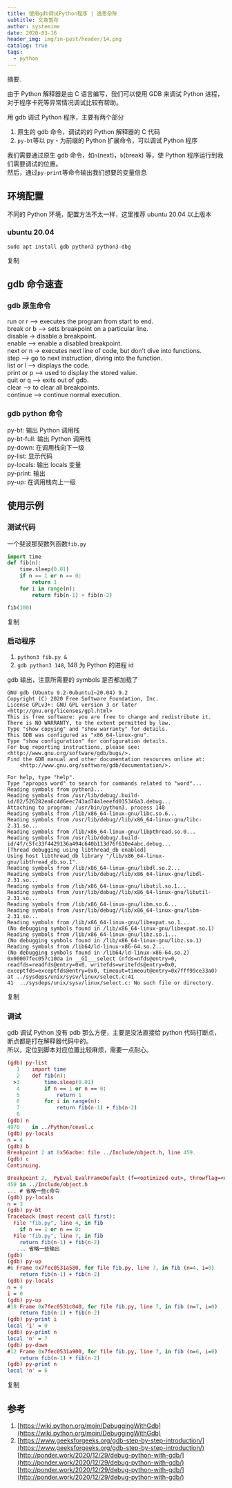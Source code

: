 ```yaml
---
title: 使用gdb调试Python程序 | 逸思杂陈
subtitle: 文章暂存
author: systemime
date: 2020-03-16
header_img: img/in-post/header/14.png
catalog: true
tags:
  - python
---
```

摘要.

<!-- more -->
由于 Python 解释器是由 C 语言编写，我们可以使用 GDB 来调试 Python 进程，对于程序卡死等异常情况调试比较有帮助。

用 gdb 调试 Python 程序，主要有两个部分

1.  原生的 gdb 命令，调试的的 Python 解释器的 C 代码
2.  `py-bt`等以 py - 为前缀的 Python 扩展命令，可以调试 Python 程序

我们需要通过原生 gdb 命令，如`n`(next)，`b`(break) 等，使 Python 程序运行到我们需要调试的位置。  
然后，通过`py-print`等命令输出我们想要的变量信息

## [](#环境配置 "环境配置")环境配置

不同的 Python 环境，配置方法不太一样，这里推荐 ubuntu 20.04 以上版本

### [](#ubuntu-20-04 "ubuntu 20.04")ubuntu 20.04

```vim
sudo apt install gdb python3 python3-dbg
```

复制

## [](#gdb命令速查 "gdb 命令速查")gdb 命令速查

### [](#gdb原生命令 "gdb 原生命令")gdb 原生命令

run or r –> executes the program from start to end.  
break or b –> sets breakpoint on a particular line.  
disable -> disable a breakpoint.  
enable –> enable a disabled breakpoint.  
next or n -> executes next line of code, but don’t dive into functions.  
step –> go to next instruction, diving into the function.  
list or l –> displays the code.  
print or p –> used to display the stored value.  
quit or q –> exits out of gdb.  
clear –> to clear all breakpoints.  
continue –> continue normal execution.

### [](#gdb-python命令 "gdb python 命令")gdb python 命令

py-bt: 输出 Python 调用栈  
py-bt-full: 输出 Python 调用栈  
py-down: 在调用栈向下一级  
py-list: 显示代码  
py-locals: 输出 locals 变量  
py-print: 输出  
py-up: 在调用栈向上一级

## [](#使用示例 "使用示例")使用示例

### [](#测试代码 "测试代码")测试代码

一个斐波那契数列函数`fib.py`  

```python
import time
def fib(n):
    time.sleep(0.01)
    if n == 1 or n == 0:
        return 1
    for i in range(n):
        return fib(n-1) + fib(n-2)

fib(100)
```

复制

### [](#启动程序 "启动程序")启动程序

1.  `python3 fib.py &`
2.  `gdb python3 148`, 148 为 Python 的进程 id

gdb 输出，注意所需要的 symbols 是否都加载了  

```crystal
GNU gdb (Ubuntu 9.2-0ubuntu1~20.04) 9.2
Copyright (C) 2020 Free Software Foundation, Inc.
License GPLv3+: GNU GPL version 3 or later <http://gnu.org/licenses/gpl.html>
This is free software: you are free to change and redistribute it.
There is NO WARRANTY, to the extent permitted by law.
Type "show copying" and "show warranty" for details.
This GDB was configured as "x86_64-linux-gnu".
Type "show configuration" for configuration details.
For bug reporting instructions, please see:
<http://www.gnu.org/software/gdb/bugs/>.
Find the GDB manual and other documentation resources online at:
    <http://www.gnu.org/software/gdb/documentation/>.

For help, type "help".
Type "apropos word" to search for commands related to "word"...
Reading symbols from python3...
Reading symbols from /usr/lib/debug/.build-id/02/526282ea6c4d6eec743ad74a1eeefd035346a3.debug...
Attaching to program: /usr/bin/python3, process 148
Reading symbols from /lib/x86_64-linux-gnu/libc.so.6...
Reading symbols from /usr/lib/debug//lib/x86_64-linux-gnu/libc-2.31.so...
Reading symbols from /lib/x86_64-linux-gnu/libpthread.so.0...
Reading symbols from /usr/lib/debug/.build-id/4f/c5fc33f4429136a494c640b113d76f610e4abc.debug...
[Thread debugging using libthread_db enabled]
Using host libthread_db library "/lib/x86_64-linux-gnu/libthread_db.so.1".
Reading symbols from /lib/x86_64-linux-gnu/libdl.so.2...
Reading symbols from /usr/lib/debug//lib/x86_64-linux-gnu/libdl-2.31.so...
Reading symbols from /lib/x86_64-linux-gnu/libutil.so.1...
Reading symbols from /usr/lib/debug//lib/x86_64-linux-gnu/libutil-2.31.so...
Reading symbols from /lib/x86_64-linux-gnu/libm.so.6...
Reading symbols from /usr/lib/debug//lib/x86_64-linux-gnu/libm-2.31.so...
Reading symbols from /lib/x86_64-linux-gnu/libexpat.so.1...
(No debugging symbols found in /lib/x86_64-linux-gnu/libexpat.so.1)
Reading symbols from /lib/x86_64-linux-gnu/libz.so.1...
(No debugging symbols found in /lib/x86_64-linux-gnu/libz.so.1)
Reading symbols from /lib64/ld-linux-x86-64.so.2...
(No debugging symbols found in /lib64/ld-linux-x86-64.so.2)
0x00007fec057c10da in __GI___select (nfds=nfds@entry=0, readfds=readfds@entry=0x0, writefds=writefds@entry=0x0, exceptfds=exceptfds@entry=0x0, timeout=timeout@entry=0x7fff99ce33a0) at ../sysdeps/unix/sysv/linux/select.c:41
41	../sysdeps/unix/sysv/linux/select.c: No such file or directory.
```

复制

### [](#调试 "调试")调试

gdb 调试 Python 没有 pdb 那么方便，主要是没法直接给 python 代码打断点，断点都是打在解释器代码中的。  
所以，定位到脚本对应位置比较麻烦，需要一点耐心。

```maxima
(gdb) py-list
   1    import time
   2    def fib(n):
  >3        time.sleep(0.01)
   4        if n == 1 or n == 0:
   5            return 1
   6        for i in range(n):
   7            return fib(n-1) + fib(n-2)
   8
(gdb) n
4970	in ../Python/ceval.c
(gdb) py-locals
n = 4
(gdb) b
Breakpoint 2 at 0x56acbe: file ../Include/object.h, line 459.
(gdb) c
Continuing.

Breakpoint 2, _PyEval_EvalFrameDefault (f=<optimized out>, throwflag=<optimized out>) at ../Include/object.h:459
459	in ../Include/object.h
... # 省略一些c命令
(gdb) py-locals
n = 3
(gdb) py-bt
Traceback (most recent call first):
  File "fib.py", line 4, in fib
    if n == 1 or n == 0:
  File "fib.py", line 7, in fib
    return fib(n-1) + fib(n-2)
   ... 省略一些输出
(gdb)
(gdb) py-up
#6 Frame 0x7fec0531a580, for file fib.py, line 7, in fib (n=4, i=0)
    return fib(n-1) + fib(n-2)
(gdb) py-locals
n = 4
i = 0
(gdb) py-up
#18 Frame 0x7fec0531c040, for file fib.py, line 7, in fib (n=7, i=0)
    return fib(n-1) + fib(n-2)
(gdb) py-print i
local 'i' = 0
(gdb) py-print n
local 'n' = 7
(gdb) py-down
#12 Frame 0x7fec0531a900, for file fib.py, line 7, in fib (n=6, i=0)
    return fib(n-1) + fib(n-2)
(gdb) py-print n
local 'n' = 6
```

复制

## [](#参考 "参考")参考

1.  [https://wiki.python.org/moin/DebuggingWithGdb](https://wiki.python.org/moin/DebuggingWithGdb)
2.  [https://www.geeksforgeeks.org/gdb-step-by-step-introduction/](https://www.geeksforgeeks.org/gdb-step-by-step-introduction/) 
    [http://ponder.work/2020/12/29/debug-python-with-gdb/](http://ponder.work/2020/12/29/debug-python-with-gdb/) 
    [http://ponder.work/2020/12/29/debug-python-with-gdb/](http://ponder.work/2020/12/29/debug-python-with-gdb/)
